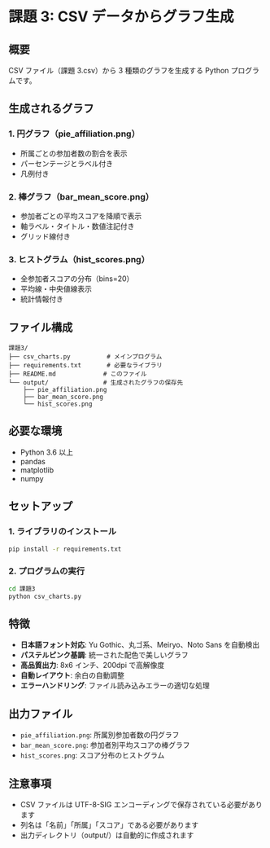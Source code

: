 # 課題 3: CSV データからグラフ生成

## 概要

CSV ファイル（課題 3.csv）から 3 種類のグラフを生成する Python プログラムです。

## 生成されるグラフ

### 1. 円グラフ（pie_affiliation.png）

- 所属ごとの参加者数の割合を表示
- パーセンテージとラベル付き
- 凡例付き

### 2. 棒グラフ（bar_mean_score.png）

- 参加者ごとの平均スコアを降順で表示
- 軸ラベル・タイトル・数値注記付き
- グリッド線付き

### 3. ヒストグラム（hist_scores.png）

- 全参加者スコアの分布（bins=20）
- 平均線・中央値線表示
- 統計情報付き

## ファイル構成

```
課題3/
├── csv_charts.py          # メインプログラム
├── requirements.txt       # 必要なライブラリ
├── README.md             # このファイル
└── output/               # 生成されたグラフの保存先
    ├── pie_affiliation.png
    ├── bar_mean_score.png
    └── hist_scores.png
```

## 必要な環境

- Python 3.6 以上
- pandas
- matplotlib
- numpy

## セットアップ

### 1. ライブラリのインストール

```bash
pip install -r requirements.txt
```

### 2. プログラムの実行

```bash
cd 課題3
python csv_charts.py
```

## 特徴

- **日本語フォント対応**: Yu Gothic、丸ゴ系、Meiryo、Noto Sans を自動検出
- **パステルピンク基調**: 統一された配色で美しいグラフ
- **高品質出力**: 8x6 インチ、200dpi で高解像度
- **自動レイアウト**: 余白の自動調整
- **エラーハンドリング**: ファイル読み込みエラーの適切な処理

## 出力ファイル

- `pie_affiliation.png`: 所属別参加者数の円グラフ
- `bar_mean_score.png`: 参加者別平均スコアの棒グラフ
- `hist_scores.png`: スコア分布のヒストグラム

## 注意事項

- CSV ファイルは UTF-8-SIG エンコーディングで保存されている必要があります
- 列名は「名前」「所属」「スコア」である必要があります
- 出力ディレクトリ（output/）は自動的に作成されます
